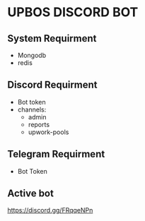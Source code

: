 # UPBOS DISCORD BOT

## System Requirment

- Mongodb
- redis

## Discord Requirment

- Bot token
- channels:
  - admin
  - reports
  - upwork-pools

## Telegram Requirment

- Bot Token

## Active bot

https://discord.gg/FRqqeNPn
